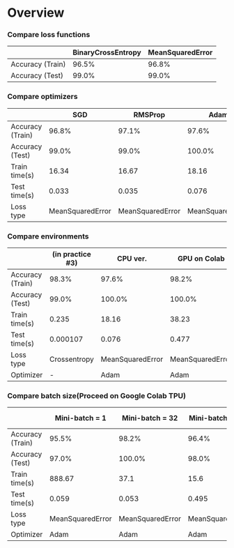# Overview



### Compare loss functions

|                  | BinaryCrossEntropy | MeanSquaredError |
|------------------|--------------------|------------------|
| Accuracy (Train) | 96.5%              | 96.8%            |
| Accuracy (Test)  | 99.0%              | 99.0%            |

### Compare optimizers
|                  | SGD              | RMSProp          | Adam             |
|------------------|------------------|------------------|------------------|
| Accuracy (Train) | 96.8%            | 97.1%            | 97.6%            |
| Accuracy (Test)  | 99.0%            | 99.0%            | 100.0%           |
| Train time(s)    | 16.34            | 16.67            | 18.16            |
| Test time(s)     | 0.033            | 0.035            | 0.076            |
| Loss type        | MeanSquaredError | MeanSquaredError | MeanSquaredError |

### Compare environments

|                  | (in practice #3)   |  CPU ver.        |  GPU on Colab    |
|------------------|--------------------|------------------|------------------|
| Accuracy (Train) | 98.3%              | 97.6%            | 98.2%            |
| Accuracy (Test)  | 99.0%              | 100.0%           | 100.0%           |
| Train time(s)    | 0.235              | 18.16            | 38.23            |
| Test time(s)     | 0.000107           | 0.076            | 0.477            |
| Loss type        | Crossentropy       | MeanSquaredError | MeanSquaredError |
| Optimizer        | -                  | Adam             | Adam             |


### Compare batch size(Proceed on Google Colab TPU)


|                  |  Mini-batch = 1  |  Mini-batch = 32 | Mini-batch = 128 | Mini-batch = 1000 |
|------------------|------------------|------------------|------------------|-------------------|
| Accuracy (Train) |       95.5%      |       98.2%      |       96.4%      |       92.0%       |
|  Accuracy (Test) |       97.0%      |      100.0%      |       98.0%      |       96.0%       |
|   Train time(s)  |      888.67      |       37.1       |       15.6       |        6.5        |
|   Test time(s)   |       0.059      |       0.053      |       0.495      |       0.117       |
|     Loss type    | MeanSquaredError | MeanSquaredError | MeanSquaredError |  MeanSquaredError |
|     Optimizer    |       Adam       |       Adam       |       Adam       |        Adam       |
